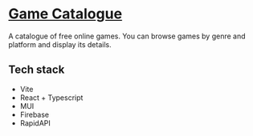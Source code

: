 # <a href="https://game-catalogue-f93e8.web.app/" target="_blank" rel="noreferrer">Game Catalogue</a>

A catalogue of free online games. You can browse games by genre and platform and display its details.


## Tech stack
- Vite
- React + Typescript
- MUI
- Firebase
- RapidAPI
